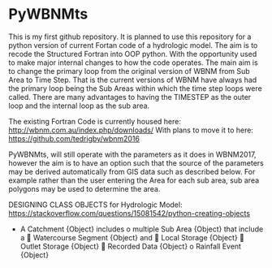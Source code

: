 
# PyWBNMts

This is my first github repository. It is planned to use this repository for a python version of current Fortan code of a hydrologic model.
The aim is to recode the Structured Fortran into OOP python. With the opportunity used to make major internal changes to how the code operates.
The main aim is to change the primary loop from the original version of WBNM from Sub Area to Time Step.
That is the current versions of WBNM have always had the primary loop being the Sub Areas within which the time step loops were called. There are many advantages to having the TIMESTEP as the outer loop and the internal loop as the sub area.

The existing Fortran Code is currently housed here: http://wbnm.com.au/index.php/downloads/
With plans to move it to here: https://github.com/tedrigby/wbnm2016 

PyWBNMts, will still operate with the parameters as it does in WBNM2017, however the aim is to have an option such that the source of the parameters may be derived automatically from GIS data such as described below. For example rather than the user entering the Area for each sub area, sub area polygons may be used to determine the area.

DESIGNING CLASS OBJECTS for Hydrologic Model:
https://stackoverflow.com/questions/15081542/python-creating-objects 

-	A Catchment {Object} includes 
o	multiple Sub Area {Object} that include a 
	Watercourse Segment {Object} and
	Local Storage {Object}
	Outlet Storage {Object}
	Recorded Data {Object}
o	Rainfall Event {Object}
